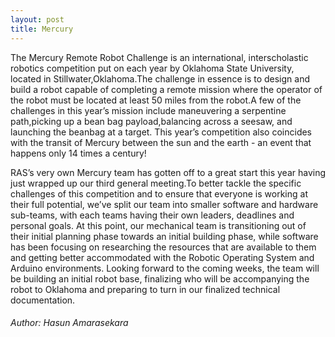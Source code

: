 ```yaml
---
layout: post
title: Mercury
---
```


The Mercury Remote Robot Challenge is an international, interscholastic robotics
competition put on each year by Oklahoma State University, located in
Stillwater,Oklahoma.The challenge in essence is to design and build a robot
capable of completing a remote mission where the operator of the robot must be
located at least 50 miles from the robot.A few of the challenges in this  year’s
mission include maneuvering a serpentine path,picking up a bean bag
payload,balancing across a seesaw, and launching the beanbag at a target. This
year’s competition also coincides with the transit of  Mercury between the sun
and the earth - an event that happens only 14 times a century!

RAS’s very own Mercury team has gotten off to a great start this year having
just wrapped up our third general meeting.To better tackle the specific
challenges of this competition and to ensure that everyone is working at their
full potential, we’ve split our team into smaller software and hardware
sub-teams, with each teams having their own leaders, deadlines and personal
goals. At this point, our mechanical team is transitioning out of their initial
planning phase towards an initial building phase, while software has been
focusing on researching the resources that are available to them and getting
better accommodated with the Robotic Operating System and Arduino environments.
Looking forward to the coming weeks, the team will be building an initial robot
base, finalizing who will be accompanying the robot to Oklahoma and preparing to
turn in our finalized technical documentation.

###### Author: Hasun Amarasekara
